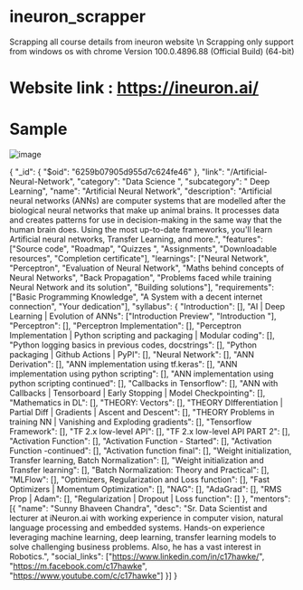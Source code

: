 # ineuron_scrapper
Scrapping all course details from ineuron website \n
Scrapping only support from windows os with chrome Version 100.0.4896.88 (Official Build) (64-bit) 
# Website link : https://ineuron.ai/

# Sample 
![image](https://user-images.githubusercontent.com/19682438/163603997-51dfccf5-9ba8-44f3-99e0-c657ccb85eb0.png)


{
    "_id": {
        "$oid": "6259b07905d955d7c624fe46"
    },
    "link": "/Artificial-Neural-Network",
    "category": "Data Science ",
    "subcategory": " Deep Learning",
    "name": "Artificial Neural Network",
    "description": "Artificial neural networks (ANNs) are computer systems that are modelled after the biological neural networks that make up animal brains. It processes data and creates patterns for use in decision-making in the same way that the human brain does. Using the most up-to-date frameworks, you'll learn Artificial neural networks, Transfer Learning, and more.",
    "features": ["Source code", "Roadmap", "Quizzes ", "Assignments", "Downloadable resources", "Completion certificate"],
    "learnings": ["Neural Network", "Perceptron", "Evaluation of Neural Network", "Maths behind concepts of Neural Networks", "Back Propagation", "Problems faced while training Neural Network and its solution", "Building solutions"],
    "requirements": ["Basic Programming Knowledge", "A System with a decent internet connection", "Your dedication"],
    "syllabus": {
        "Introduction": [],
        "AI | Deep Learning | Evolution of ANNs": ["Introduction Preview", "Introduction "],
        "Perceptron": [],
        "Perceptron Implementation": [],
        "Perceptron Implementation | Python scripting and packaging | Modular coding": [],
        "Python logging basics in previous codes, docstrings": [],
        "Python packaging | Github Actions | PyPI": [],
        "Neural Network": [],
        "ANN Derivation": [],
        "ANN implementation using tf.keras": [],
        "ANN implementation using python scripting": [],
        "ANN implementation using python scripting continued": [],
        "Callbacks in Tensorflow": [],
        "ANN with Callbacks | Tensorboard | Early Stopping | Model Checkpointing": [],
        "Mathematics in DL": [],
        "THEORY: Vectors": [],
        "THEORY DIfferentiation | Partial Diff | Gradients | Ascent and Descent": [],
        "THEORY Problems in training NN | Vanishing and Exploding gradients": [],
        "Tensorflow Framework": [],
        "TF 2.x low-level API": [],
        "TF 2.x low-level API PART 2": [],
        "Activation Function": [],
        "Activation Function - Started": [],
        "Activation Function -continued": [],
        "Activation function final": [],
        "Weight initialization, Transfer learning, Batch Normalization": [],
        "Weight initialization and Transfer learning": [],
        "Batch Normalization: Theory and Practical": [],
        "MLFlow": [],
        "Optimizers, Regularization and Loss function": [],
        "Fast Optimizers | Momentum Optimization": [],
        "NAG": [],
        "AdaGrad": [],
        "RMS Prop | Adam": [],
        "Regularization | Dropout | Loss function": []
    },
    "mentors": [{
        "name": "Sunny Bhaveen Chandra",
        "desc": "Sr. Data Scientist and lecturer at iNeuron.ai with working experience in computer vision, natural language processing and embedded systems. Hands-on experience leveraging machine learning, deep learning, transfer learning models to solve challenging business problems. Also, he has a vast interest in Robotics.",
        "social_links": ["https://www.linkedin.com/in/c17hawke/", "https://m.facebook.com/c17hawke", "https://www.youtube.com/c/c17hawke"]
    }]
}
